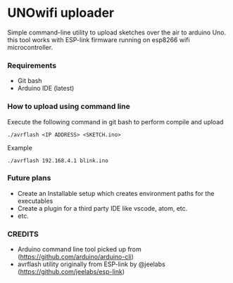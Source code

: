UNOwifi uploader
================

 Simple command-line utility to upload sketches over the air to arduino Uno. this tool works with ESP-link firmware running on esp8266 wifi microcontroller.

### Requirements
 - Git bash
 - Arduino IDE (latest)

### How to upload using command line
 Execute the following command in git bash to perform compile and upload
```
./avrflash <IP ADDRESS> <SKETCH.ino>

```
 Example

```
./avrflash 192.168.4.1 blink.ino

```

### Future plans
 - Create an Installable setup which creates environment paths for the executables
 - Create a plugin for a third party IDE like vscode, atom, etc.
 - etc.
 
### CREDITS
 - Arduino command line tool picked up from (https://github.com/arduino/arduino-cli)
 - avrflash utility originally from ESP-link by @jeelabs (https://github.com/jeelabs/esp-link)
